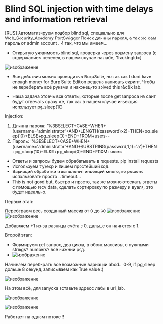 # Blind SQL injection with time delays and information retrieval
[RUS] Автоматизируем подбор blind sql, специально для Web_Security_Academy PortSwigger
Поиск  длинны пароля, а так же сам пароль от admin account .
И так, что мы имеем...
- Открытую уязвимость blind sql, проверка через подмену запроса (с содержанием печенек, в нашем случае на лабе, TrackingId=)

![изображение](https://user-images.githubusercontent.com/112577182/205280024-fd59c249-ed4e-4d84-b79c-851da865f73c.png)

- Все действия можно проводить в BurpSuite, но так как I dont have enough money for Burp Suite Edition
решено написать скрипт. Чтобы не переберать всё руками и наконец-то solved this f&c&k lab.

- Наша задача отсечь все ответы, которые после get запроса на сайт будут отвечать сразу же, так как в нашем случае иньекция использует pg_sleep(10)

Injection: 
1) Длинна пароля: '%3BSELECT+CASE+WHEN+(username='administrator'+AND+LENGTH(password)>2)+THEN+pg_sleep(10)+ELSE+pg_sleep(0)+END+FROM+users--
2) Пароль: '%3BSELECT+CASE+WHEN+(username='administrator'+AND+SUBSTRING(password,1,1)='a')+THEN+pg_sleep(10)+ELSE+pg_sleep(0)+END+FROM+users--

- Ответы и запросы будем обрабатывать в requests. pip install requests
- Используем try\exp и пишем простейший код.
- Вариаций обработки и выявления иньекций много, но решено использовать просто ...timeout...
- This is not good but, быстро и просто, так же можно отсекать ответы с помощью recv data, сделать сортировку по размеру и вуаля, это будет идеально.

Первый этап:

Перебераем весь созданный массив от 0 до 30
![изображение](https://user-images.githubusercontent.com/112577182/205287460-ffe03813-4c32-49c3-a3a8-1a9ddc7ed2a5.png)
![изображение](https://user-images.githubusercontent.com/112577182/205287593-ecdd2e80-abdb-4272-8ca8-214ac2dfd0b3.png)

Добавляем +1 из-за разницы счёта с 0, дальше он начнется с 1.


Второй этап:
- Формируем get запрос, два цикла, в обоих массивы, с нужными strings? numbers? всё нижний ряд. 
- ![изображение](https://user-images.githubusercontent.com/112577182/205287839-4b47268e-1a32-4017-9f73-f11c650237f1.png)

Начинаем перебирать все возможные вариации abcd... 0-9, if pg_sleep дольше 8 секунд, записываем как True value :)

![изображение](https://user-images.githubusercontent.com/112577182/205288809-b1f8c17c-9e53-47c5-8327-39f599592719.png)

На этом всё, для запуска вставьте адресс лабы в url_lab.

![изображение](https://user-images.githubusercontent.com/112577182/205289256-71081848-c121-4a1c-8d48-63af01244c9b.png)

![изображение](https://user-images.githubusercontent.com/112577182/205290108-6228537d-e949-4e12-ad9e-b238bb94dcad.png)

Работает на одном потоке!!!
